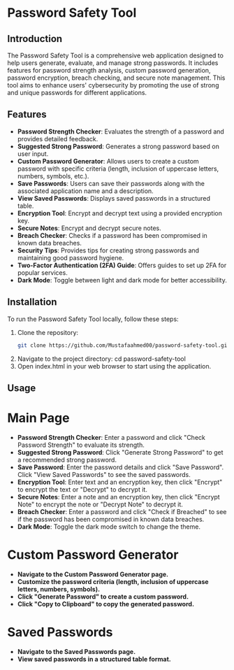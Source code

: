 # Password Safety Tool

## Introduction
The Password Safety Tool is a comprehensive web application designed to help users generate, evaluate, and manage strong passwords. It includes features for password strength analysis, custom password generation, password encryption, breach checking, and secure note management. This tool aims to enhance users' cybersecurity by promoting the use of strong and unique passwords for different applications.

## Features
- **Password Strength Checker**: Evaluates the strength of a password and provides detailed feedback.
- **Suggested Strong Password**: Generates a strong password based on user input.
- **Custom Password Generator**: Allows users to create a custom password with specific criteria (length, inclusion of uppercase letters, numbers, symbols, etc.).
- **Save Passwords**: Users can save their passwords along with the associated application name and a description.
- **View Saved Passwords**: Displays saved passwords in a structured table.
- **Encryption Tool**: Encrypt and decrypt text using a provided encryption key.
- **Secure Notes**: Encrypt and decrypt secure notes.
- **Breach Checker**: Checks if a password has been compromised in known data breaches.
- **Security Tips**: Provides tips for creating strong passwords and maintaining good password hygiene.
- **Two-Factor Authentication (2FA) Guide**: Offers guides to set up 2FA for popular services.
- **Dark Mode**: Toggle between light and dark mode for better accessibility.

## Installation
To run the Password Safety Tool locally, follow these steps:

1. Clone the repository:
   ```bash
   git clone https://github.com/Mustafaahmed00/password-safety-tool.git
2. Navigate to the project directory:
   cd password-safety-tool
3. Open index.html in your web browser to start using the application.

## Usage
# Main Page
- **Password Strength Checker**: Enter a password and click "Check Password Strength" to evaluate its strength.
- **Suggested Strong Password**: Click "Generate Strong Password" to get a recommended strong password.
- **Save Password**: Enter the password details and click "Save Password". Click "View Saved Passwords" to see the saved passwords.
- **Encryption Tool**: Enter text and an encryption key, then click "Encrypt" to encrypt the text or "Decrypt" to decrypt it.
- **Secure Notes**: Enter a note and an encryption key, then click "Encrypt Note" to encrypt the note or "Decrypt Note" to decrypt it.
- **Breach Checker**: Enter a password and click "Check if Breached" to see if the password has been compromised in known data breaches.
- **Dark Mode**: Toggle the dark mode switch to change the theme.
# Custom Password Generator
- **Navigate to the Custom Password Generator page.**
- **Customize the password criteria (length, inclusion of uppercase letters, numbers, symbols).**
- **Click "Generate Password" to create a custom password.**
- **Click "Copy to Clipboard" to copy the generated password.**
# Saved Passwords
- **Navigate to the Saved Passwords page.**
- **View saved passwords in a structured table format.**
